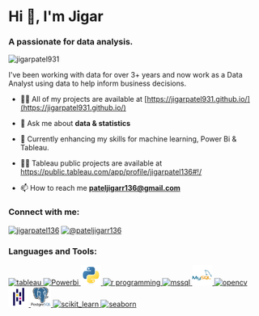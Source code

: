 <h1 align="left">Hi 👋, I'm Jigar</h1>
<h3 align="left">A passionate for data analysis.</h3>

<p align="left"> <img src="https://komarev.com/ghpvc/?username=jigarpatel931&label=Profile%20views&color=0e75b6&style=flat" alt="jigarpatel931" /> </p>

I've been working with data for over 3+ years and now work as a Data Analyst using data to help inform business decisions.

- 👨‍💻 All of my projects are available at [https://jigarpatel931.github.io/](https://jigarpatel931.github.io/)

- 💬 Ask me about **data & statistics**

- 🌱 Currently enhancing my skills for machine learning, Power Bi & Tableau.

- 👨‍💻 Tableau public projects are available at https://public.tableau.com/app/profile/jigarpatel136#!/

- 📫 How to reach me **pateljigarr136@gmail.com**
 
<h3 align="left">Connect with me:</h3>
<p align="left">
<a href="https://linkedin.com/in/jigarpatel136" target="blank"><img align="center" src="https://raw.githubusercontent.com/rahuldkjain/github-profile-readme-generator/master/src/images/icons/Social/linked-in-alt.svg" alt="jigarpatel136" height="30" width="40" /></a>
<a href="https://medium.com/@pateljigarr136" target="blank"><img align="center" src="https://raw.githubusercontent.com/rahuldkjain/github-profile-readme-generator/master/src/images/icons/Social/medium.svg" alt="@pateljigarr136" height="30" width="40" /></a>
</p>

<h3 align="left">Languages and Tools:</h3>
<p align="left"> </a> <a href="https://www.tableau.com/" target="_blank" rel="noreferrer"> <img src="https://cdn.worldvectorlogo.com/logos/tableau-software.svg" alt="tableau" width="40" height="40"/> </a> </a> <a href="https://powerbi.microsoft.com/en-au/" target="_blank" rel="noreferrer"> <img src="https://upload.wikimedia.org/wikipedia/commons/thumb/c/cf/New_Power_BI_Logo.svg/2048px-New_Power_BI_Logo.svg.png" alt="Powerbi" width="40" height="40"/> </a>  </a> <a href="https://www.python.org" target="_blank" rel="noreferrer"> <img src="https://raw.githubusercontent.com/devicons/devicon/master/icons/python/python-original.svg" alt="python" width="40" height="40"/> </a>  </a> <a href="https://www.r-project.org/about.html" target="_blank" rel="noreferrer"> <img src="https://cdn.worldvectorlogo.com/logos/r-lang.svg" alt="r programming" width="40" height="40"/> </a> <a href="https://www.microsoft.com/en-us/sql-server" target="_blank" rel="noreferrer"> <img src="https://www.svgrepo.com/show/303229/microsoft-sql-server-logo.svg" alt="mssql" width="40" height="40"/> </a> <a href="https://www.mysql.com/" target="_blank" rel="noreferrer"> <img src="https://raw.githubusercontent.com/devicons/devicon/master/icons/mysql/mysql-original-wordmark.svg" alt="mysql" width="40" height="40"/> </a> <a href="https://opencv.org/" target="_blank" rel="noreferrer"> <img src="https://www.vectorlogo.zone/logos/opencv/opencv-icon.svg" alt="opencv" width="40" height="40"/> </a> <a href="https://pandas.pydata.org/" target="_blank" rel="noreferrer"> <img src="https://raw.githubusercontent.com/devicons/devicon/2ae2a900d2f041da66e950e4d48052658d850630/icons/pandas/pandas-original.svg" alt="pandas" width="40" height="40"/> </a> <a href="https://www.postgresql.org" target="_blank" rel="noreferrer"> <img src="https://raw.githubusercontent.com/devicons/devicon/master/icons/postgresql/postgresql-original-wordmark.svg" alt="postgresql" width="40" height="40"/><a href="https://scikit-learn.org/" target="_blank" rel="noreferrer"> <img src="https://upload.wikimedia.org/wikipedia/commons/0/05/Scikit_learn_logo_small.svg" alt="scikit_learn" width="40" height="40"/> </a> <a href="https://seaborn.pydata.org/" target="_blank" rel="noreferrer"> <img src="https://seaborn.pydata.org/_images/logo-mark-lightbg.svg" alt="seaborn" width="40" height="40"/> </p>

